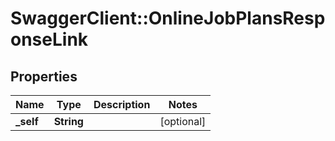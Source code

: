 # SwaggerClient::OnlineJobPlansResponseLink

## Properties
Name | Type | Description | Notes
------------ | ------------- | ------------- | -------------
**_self** | **String** |  | [optional] 


